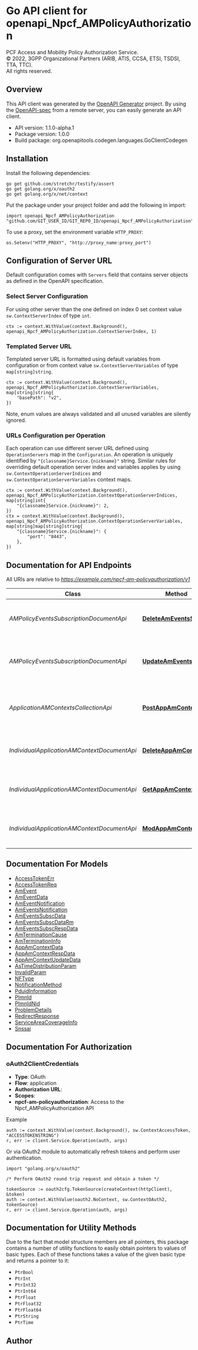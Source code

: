 # Go API client for openapi_Npcf_AMPolicyAuthorization

PCF Access and Mobility Policy Authorization Service.  
© 2022, 3GPP Organizational Partners (ARIB, ATIS, CCSA, ETSI, TSDSI, TTA, TTC).  
All rights reserved.


## Overview
This API client was generated by the [OpenAPI Generator](https://openapi-generator.tech) project.  By using the [OpenAPI-spec](https://www.openapis.org/) from a remote server, you can easily generate an API client.

- API version: 1.1.0-alpha.1
- Package version: 1.0.0
- Build package: org.openapitools.codegen.languages.GoClientCodegen

## Installation

Install the following dependencies:

```shell
go get github.com/stretchr/testify/assert
go get golang.org/x/oauth2
go get golang.org/x/net/context
```

Put the package under your project folder and add the following in import:

```golang
import openapi_Npcf_AMPolicyAuthorization "github.com/GIT_USER_ID/GIT_REPO_ID/openapi_Npcf_AMPolicyAuthorization"
```

To use a proxy, set the environment variable `HTTP_PROXY`:

```golang
os.Setenv("HTTP_PROXY", "http://proxy_name:proxy_port")
```

## Configuration of Server URL

Default configuration comes with `Servers` field that contains server objects as defined in the OpenAPI specification.

### Select Server Configuration

For using other server than the one defined on index 0 set context value `sw.ContextServerIndex` of type `int`.

```golang
ctx := context.WithValue(context.Background(), openapi_Npcf_AMPolicyAuthorization.ContextServerIndex, 1)
```

### Templated Server URL

Templated server URL is formatted using default variables from configuration or from context value `sw.ContextServerVariables` of type `map[string]string`.

```golang
ctx := context.WithValue(context.Background(), openapi_Npcf_AMPolicyAuthorization.ContextServerVariables, map[string]string{
	"basePath": "v2",
})
```

Note, enum values are always validated and all unused variables are silently ignored.

### URLs Configuration per Operation

Each operation can use different server URL defined using `OperationServers` map in the `Configuration`.
An operation is uniquely identified by `"{classname}Service.{nickname}"` string.
Similar rules for overriding default operation server index and variables applies by using `sw.ContextOperationServerIndices` and `sw.ContextOperationServerVariables` context maps.

```golang
ctx := context.WithValue(context.Background(), openapi_Npcf_AMPolicyAuthorization.ContextOperationServerIndices, map[string]int{
	"{classname}Service.{nickname}": 2,
})
ctx = context.WithValue(context.Background(), openapi_Npcf_AMPolicyAuthorization.ContextOperationServerVariables, map[string]map[string]string{
	"{classname}Service.{nickname}": {
		"port": "8443",
	},
})
```

## Documentation for API Endpoints

All URIs are relative to *https://example.com/npcf-am-policyauthorization/v1*

Class | Method | HTTP request | Description
------------ | ------------- | ------------- | -------------
*AMPolicyEventsSubscriptionDocumentApi* | [**DeleteAmEventsSubsc**](docs/AMPolicyEventsSubscriptionDocumentApi.md#deleteameventssubsc) | **Delete** /app-am-contexts/{appAmContextId}/events-subscription | deletes the AM Policy Events Subscription subresource
*AMPolicyEventsSubscriptionDocumentApi* | [**UpdateAmEventsSubsc**](docs/AMPolicyEventsSubscriptionDocumentApi.md#updateameventssubsc) | **Put** /app-am-contexts/{appAmContextId}/events-subscription | creates or modifies an AM Policy Events Subscription subresource.
*ApplicationAMContextsCollectionApi* | [**PostAppAmContexts**](docs/ApplicationAMContextsCollectionApi.md#postappamcontexts) | **Post** /app-am-contexts | Creates a new Individual Application AM Context resource
*IndividualApplicationAMContextDocumentApi* | [**DeleteAppAmContext**](docs/IndividualApplicationAMContextDocumentApi.md#deleteappamcontext) | **Delete** /app-am-contexts/{appAmContextId} | Deletes an existing Individual Application AM Context
*IndividualApplicationAMContextDocumentApi* | [**GetAppAmContext**](docs/IndividualApplicationAMContextDocumentApi.md#getappamcontext) | **Get** /app-am-contexts/{appAmContextId} | Reads an existing Individual Application AM Context
*IndividualApplicationAMContextDocumentApi* | [**ModAppAmContext**](docs/IndividualApplicationAMContextDocumentApi.md#modappamcontext) | **Patch** /app-am-contexts/{appAmContextId} | Modifies an existing Individual Application AM Context


## Documentation For Models

 - [AccessTokenErr](docs/AccessTokenErr.md)
 - [AccessTokenReq](docs/AccessTokenReq.md)
 - [AmEvent](docs/AmEvent.md)
 - [AmEventData](docs/AmEventData.md)
 - [AmEventNotification](docs/AmEventNotification.md)
 - [AmEventsNotification](docs/AmEventsNotification.md)
 - [AmEventsSubscData](docs/AmEventsSubscData.md)
 - [AmEventsSubscDataRm](docs/AmEventsSubscDataRm.md)
 - [AmEventsSubscRespData](docs/AmEventsSubscRespData.md)
 - [AmTerminationCause](docs/AmTerminationCause.md)
 - [AmTerminationInfo](docs/AmTerminationInfo.md)
 - [AppAmContextData](docs/AppAmContextData.md)
 - [AppAmContextRespData](docs/AppAmContextRespData.md)
 - [AppAmContextUpdateData](docs/AppAmContextUpdateData.md)
 - [AsTimeDistributionParam](docs/AsTimeDistributionParam.md)
 - [InvalidParam](docs/InvalidParam.md)
 - [NFType](docs/NFType.md)
 - [NotificationMethod](docs/NotificationMethod.md)
 - [PduidInformation](docs/PduidInformation.md)
 - [PlmnId](docs/PlmnId.md)
 - [PlmnIdNid](docs/PlmnIdNid.md)
 - [ProblemDetails](docs/ProblemDetails.md)
 - [RedirectResponse](docs/RedirectResponse.md)
 - [ServiceAreaCoverageInfo](docs/ServiceAreaCoverageInfo.md)
 - [Snssai](docs/Snssai.md)


## Documentation For Authorization



### oAuth2ClientCredentials


- **Type**: OAuth
- **Flow**: application
- **Authorization URL**: 
- **Scopes**: 
 - **npcf-am-policyauthorization**: Access to the Npcf_AMPolicyAuthorization API

Example

```golang
auth := context.WithValue(context.Background(), sw.ContextAccessToken, "ACCESSTOKENSTRING")
r, err := client.Service.Operation(auth, args)
```

Or via OAuth2 module to automatically refresh tokens and perform user authentication.

```golang
import "golang.org/x/oauth2"

/* Perform OAuth2 round trip request and obtain a token */

tokenSource := oauth2cfg.TokenSource(createContext(httpClient), &token)
auth := context.WithValue(oauth2.NoContext, sw.ContextOAuth2, tokenSource)
r, err := client.Service.Operation(auth, args)
```


## Documentation for Utility Methods

Due to the fact that model structure members are all pointers, this package contains
a number of utility functions to easily obtain pointers to values of basic types.
Each of these functions takes a value of the given basic type and returns a pointer to it:

* `PtrBool`
* `PtrInt`
* `PtrInt32`
* `PtrInt64`
* `PtrFloat`
* `PtrFloat32`
* `PtrFloat64`
* `PtrString`
* `PtrTime`

## Author



